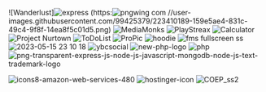 
![Wanderlust]![express](https://github.com/ViKey07/PassPhoto/assets/99425379/89f64f7a-2566-40d4-941a-8a1f8b02a409)
(https:![pngwing com](https://github.com/ViKey07/PassPhoto/assets/99425379/82bdf41b-ebdc-4fa3-9609-d6c4c22d4ddd)
//user-images.githubusercontent.com/99425379/223410189-159e5ae4-831c-49c4-9f8f-14ea8f5c01d5.png)
![MediaMonks](https://user-images.githubusercontent.com/99425379/223410658-285fcc08-32aa-4b2a-8c65-df8325fd9ef0.png)
![PlayStreax](https://user-images.githubusercontent.com/99425379/223411234-a6a47ba1-7f13-4996-a1c7-da8350119303.png)
![Calculator](https://user-images.githubusercontent.com/99425379/223411793-136dffaf-8f57-40cf-9e8f-7a944791ea86.png)
![Project Nurtown](https://user-images.githubusercontent.com/99425379/223412282-0aded681-92e6-45de-a136-003e6e16cf1f.png)
![ToDoList](https://user-images.githubusercontent.com/99425379/223412898-0e06f3a7-b0a3-4866-8920-c7caca024fdc.png)
![ProPic](https://user-images.githubusercontent.com/99425379/223419797-558ffe3a-af2c-41a9-8c80-7c56902dd2c2.png)
![hoodie](https://user-images.githubusercontent.com/99425379/228911012-3a50c7e5-6359-4f96-bc13-863f16d8cf72.png)
![fms fullscreen ss](https://github.com/ViKey07/PassPhoto/assets/99425379/90c690e1-69f3-4984-b341-cc41f73fd590)
![2023-05-15 23 10 18](https://github.com/ViKey07/PassPhoto/assets/99425379/733a2d90-bb99-4752-a55f-9fb52ac7c80a)
![ybcsocial](https://github.com/ViKey07/PassPhoto/assets/99425379/e13bbd73-d749-4c33-8ee1-080d803db128)
![new-php-logo](https://github.com/ViKey07/PassPhoto/assets/99425379/30697249-090e-483d-9a69-be9b278b7f67)
![php](https://github.com/ViKey07/PassPhoto/assets/99425379/45ed78e3-7aaa-4637-a0e7-c248906cfddb)
![png-transparent-express-js-node-js-javascript-mongodb-node-js-text-trademark-logo](https://github.com/ViKey07/PassPhoto/assets/99425379/a374d240-dae7-40d2-bf3a-c44224df4ba9)

![icons8-amazon-web-services-480](https://github.com/ViKey07/PassPhoto/assets/99425379/9c2317f2-126a-4c6a-89ff-a5d217da4a24)
![hostinger-icon](https://github.com/ViKey07/PassPhoto/assets/99425379/973b48cf-be7d-4677-bbd0-055a317906e3)
![COEP_ss2](https://github.com/ViKey07/PassPhoto/assets/99425379/46a06235-53f8-4cab-9a3b-af00d2faf8aa)
